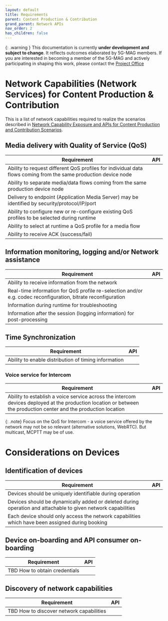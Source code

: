 ```yaml
---
layout: default
title: Requirements
parent: Content Production & Contribution
grand_parent: Network APIs
nav_order: 2
has_children: false
---
```


{: .warning }
This documentation is currently **under development and subject to change**. It reflects outcomes elaborated by 5G-MAG members. If you are interested in becoming a member of the 5G-MAG and actively participating in shaping this work, please contact the [Project Office](https://www.5g-mag.com/contact)

# Network Capabilities (Network Services) for Content Production & Contribution

This is a list of network capabilities required to realize the scenarios described in  [Network Capability Exposure and APIs for Content Production and Contribution Scenarios](https://5g-mag.github.io/Tech/pages/Network_APIs/Content_Production/Content_Production_Contribution.html).

## Media delivery with Quality of Service (QoS)

Requirement | API  
-- | --
Ability to request different QoS profiles for individual data flows coming from the same production device node |
Ability to separate media/data flows coming from the same production device node |
Delivery to endpoint (Application Media Server) may be identified by security/protocol/IP/port |
Ability to configure new or re-configure existing QoS profiles to be selected during runtime |
Ability to select at runtime a QoS profile for a media flow |
Ability to receive ACK (success/fail) |

## Information monitoring, logging and/or Network assistance

Requirement | API
-- | --
Ability to receive information from the network |
Real-time information for QoS profile re-selection and/or e.g. codec reconfiguration, bitrate reconfiguration |
Information during runtime for troubleshooting |
Information after the session (logging information) for post-processing |

## Time Synchronization

Requirement | API  
-- | --
Ability to enable distribution of timing information | 

### Voice service for Intercom

Requirement | API 
-- | --
Ability to establish a voice service across the intercom devices deployed at the production location or between the production center and the production location | 

{: .note}
Focus on the QoS for Intercom - a voice service offered by the network may not be so relevant (alternative solutions, WebRTC). But multicast, MCPTT may be of use.

# Considerations on Devices

## Identification of devices
Requirement | API 
-- | --
Devices should be uniquely identifiable during operation |
Devices should be dynamically added or deleted during operation and attachable to given network capabilities |
Each device should only access the network capabilities which have been assigned during booking |

## Device on-boarding and API consumer on-boarding
Requirement | API 
-- | --
TBD How to obtain credentials |

## Discovery of network capabilities
Requirement | API 
-- | --
TBD How to discover network capabilities |
